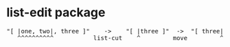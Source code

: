 # list-edit package


<pre>"[ |one, two|, three ]"    ->    "[ |three ]"  ->  "[ three| ]"     ->     "[ three, one, two| ]"
   ^^^^^^^^^^           list-cut    ^         move         ^    list-paste                   ^ 
</pre>
